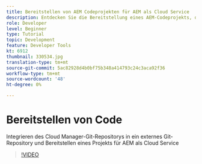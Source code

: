 ```yaml
---
title: Bereitstellen von AEM Codeprojekten für AEM als Cloud Service
description: Entdecken Sie die Bereitstellung eines AEM-Codeprojekts, das mit Cloud Manager als Cloud Service AEM wird.
role: Developer
level: Beginner
type: Tutorial
topic: Development
feature: Developer Tools
kt: 6912
thumbnail: 330534.jpg
translation-type: tm+mt
source-git-commit: 5ac82928d4b0bf75b348a414793c24c3aca92f36
workflow-type: tm+mt
source-wordcount: '48'
ht-degree: 0%

---
```



# Bereitstellen von Code

Integrieren des Cloud Manager-Git-Repositorys in ein externes Git-Repository und Bereitstellen eines Projekts für AEM als Cloud Service

>[!VIDEO](https://video.tv.adobe.com/v/330534/?quality=12&learn=on)